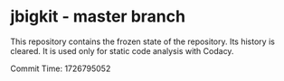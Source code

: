 # jbigkit - master branch

This repository contains the frozen state of the repository.
Its history is cleared. It is used only for static code
analysis with Codacy.

Commit Time: 1726795052
